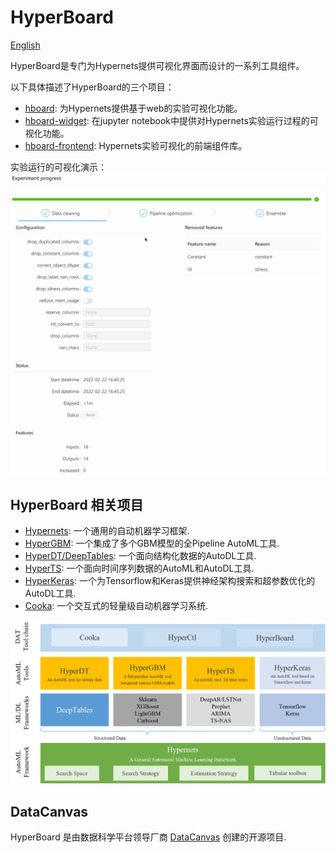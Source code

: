 # HyperBoard

[English](README.md)

HyperBoard是专门为Hypernets提供可视化界面而设计的一系列工具组件。 

以下具体描述了HyperBoard的三个项目：
- [hboard](./hboard): 为Hypernets提供基于web的实验可视化功能。
- [hboard-widget](./hboard-widget): 在jupyter notebook中提供对Hypernets实验运行过程的可视化功能。
- [hboard-frontend](./hboard-frontend): Hypernets实验可视化的前端组件库。

实验运行的可视化演示：
![experiment_process.gif](docs/images/experiment_process.gif)

## HyperBoard 相关项目
 
* [Hypernets](https://github.com/DataCanvasIO/Hypernets): 一个通用的自动机器学习框架.
* [HyperGBM](https://github.com/DataCanvasIO/HyperGBM): 一个集成了多个GBM模型的全Pipeline AutoML工具.
* [HyperDT/DeepTables](https://github.com/DataCanvasIO/DeepTables): 一个面向结构化数据的AutoDL工具.
* [HyperTS](https://github.com/DataCanvasIO/HyperTS): 一个面向时间序列数据的AutoML和AutoDL工具.
* [HyperKeras](https://github.com/DataCanvasIO/HyperKeras): 一个为Tensorflow和Keras提供神经架构搜索和超参数优化的AutoDL工具.
* [Cooka](https://github.com/DataCanvasIO/Cooka): 一个交互式的轻量级自动机器学习系统.

![DataCanvas AutoML Toolkit](docs/images/DAT2.5.png)


## DataCanvas
HyperBoard 是由数据科学平台领导厂商 [DataCanvas](https://www.datacanvas.com/) 创建的开源项目.
